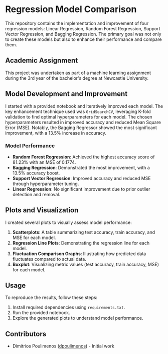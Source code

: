 # Regression Model Comparison

This repository contains the implementation and improvement of four regression models: Linear Regression, Random Forest Regression, Support Vector Regression, and Bagging Regression. The primary goal was not only to create these models but also to enhance their performance and compare them.

## Academic Assignment

This project was undertaken as part of a machine learning assignment during the 3rd year of the bachelor's degree at Newcastle University.

## Model Development and Improvement

I started with a provided notebook and iteratively improved each model. The key enhancement technique used was `GridSearchCV`, leveraging K-fold validation to find optimal hyperparameters for each model. The chosen hyperparameters resulted in improved accuracy and reduced Mean Square Error (MSE). Notably, the Bagging Regressor showed the most significant improvement, with a 13.5% increase in accuracy.

### Model Performance

- **Random Forest Regression**: Achieved the highest accuracy score of 81.23% with an MSE of 0.1774.
- **Bagging Regression**: Demonstrated the most improvement, with a 13.5% accuracy boost.
- **Support Vector Regression**: Improved accuracy and reduced MSE through hyperparameter tuning.
- **Linear Regression**: No significant improvement due to prior outlier detection and removal.

## Plots and Visualization

I created several plots to visually assess model performance:

1. **Scatterplots**: A table summarizing test accuracy, train accuracy, and MSE for each model.
2. **Regression Line Plots**: Demonstrating the regression line for each model.
3. **Fluctuation Comparison Graphs**: Illustrating how predicted data fluctuates compared to actual data.
4. **Boxplot**: Visualizing metric values (test accuracy, train accuracy, MSE) for each model.

## Usage

To reproduce the results, follow these steps:

1. Install required dependencies using `requirements.txt`.
2. Run the provided notebook.
3. Explore the generated plots to understand model performance.

## Contributors

- Dimitrios Poulimenos ([dpoulimenos](https://www.linkedin.com/in/dpoulimenos/)) - Initial work 
